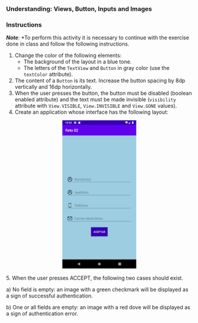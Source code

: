 ### Understanding: Views, Button, Inputs and Images

### Instructions

**_Note_**: *To perform this activity it is necessary to continue with the exercise done in class and follow the following instructions.

1. Change the color of the following elements:
    - The background of the layout in a blue tone.
    - The letters of the `TextView` and `Button` in gray color (use the `textColor` attribute).
2. The content of a `Button` is its text. Increase the button spacing by 8dp vertically and 16dp horizontally.
3. When the user presses the button, the button must be disabled (boolean enabled attribute) and the text must be made invisible (`visibility` attribute with `View.VISIBLE`, `View.INVISIBLE` and `View.GONE` values).
4. Create an application whose interface has the following layout:
<p align="center">
  <img src=".github/app.png" width="200" height="auto" title="UI Example" />
</p>
5. When the user presses ACCEPT, the following two cases should exist.

a) No field is empty: an image with a green checkmark will be displayed as a sign of successful authentication.

b) One or all fields are empty: an image with a red dove will be displayed as a sign of authentication error.
